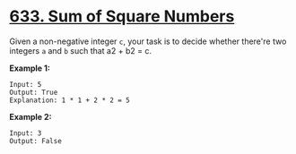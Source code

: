 # [633. Sum of Square Numbers](https://leetcode.com/problems/sum-of-square-numbers/description)
Given a non-negative integer `c`, your task is to decide whether there're two integers `a` and `b` such that a2 + b2 = c.

**Example 1:**
```
Input: 5
Output: True
Explanation: 1 * 1 + 2 * 2 = 5
```
**Example 2:**
```
Input: 3
Output: False
```